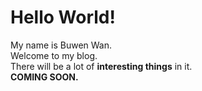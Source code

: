 # Hello World!  
My name is Buwen Wan.  
Welcome to my blog.  
There will be a lot of __interesting things__ in it.  
__COMING SOON.__  
